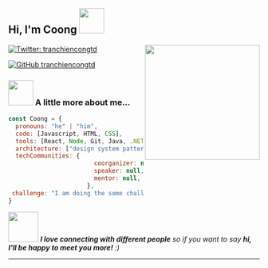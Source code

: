 <h2> Hi, I'm Coong <img src="https://media.giphy.com/media/mGcNjsfWAjY5AEZNw6/giphy.gif" width="50"></h2>
<img align='right' src="https://media.giphy.com/media/ieyl9zmCjO4b4t6qoY/giphy.gif" width="230">


[![Twitter: tranchiencongtd](https://img.shields.io/twitter/follow/hi_im_TCC?style=social)](https://www.facebook.com/congngusi)

[![GitHub tranchiencongtd](https://img.shields.io/github/followers/tranchiencongtd?label=follow&style=social)](https://github.com/tranchiencongtd/tranchiencongtd)


### <img src="https://media.giphy.com/media/VgCDAzcKvsR6OM0uWg/giphy.gif" width="50"> A little more about me...  

```javascript
const Coong = {
  pronouns: "he" | "him",
  code: [Javascript, HTML, CSS],
  tools: [React, Node, Git, Java, .NET],
  architecture: ["design system pattern"],
  techCommunities: {
                        coorganizer: null,
                        speaker: null,
                        mentor: null,
                      },
 challenge: "I am doing the some challenge focused on web development"
}
```

<img src="https://media.giphy.com/media/LnQjpWaON8nhr21vNW/giphy.gif" width="60"> <em><b>I love connecting with different people</b> so if you want to say <b>hi, I'll be happy to meet you more!</b> :)</em>

---
